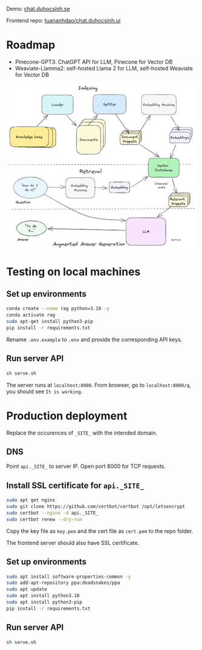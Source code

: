 Demo: [chat.duhocsinh.se](https://chat.duhocsinh.se)

Frontend repo: [tuananhdao/chat.duhocsinh.ui](https://github.com/tuananhdao/chat.duhocsinh.ui)

# Roadmap
- Pinecone-GPT3: ChatGPT API for LLM, Pinecone for Vector DB
- Weaviate-Llamma2: self-hosted Llama 2 for LLM, self-hosted Weaviate for Vector DB

![roadmap.png](roadmap.png)

# Testing on local machines

## Set up environments

```bash
conda create --name rag python=3.10 -y
conda activate rag
sudo apt-get install python3-pip
pip install -r requirements.txt
```

Rename `.env.example` to `.env` and provide the corresponding API keys.

## Run server API

```bash
sh serve.sh
```
The server runs at `localhost:8000`. From browser, go to `localhost:8000/q`, you should see `It is working`.

# Production deployment

Replace the occurences of `_SITE_` with the intended domain.

## DNS

Point `api._SITE_` to server IP. Open port 8000 for TCP requests.

## Install SSL certificate for `api._SITE_`

```bash
sudo apt get nginx
sudo git clone https://github.com/certbot/certbot /opt/letsencrypt
sudo certbot --nginx -d api._SITE_
sudo certbot renew --dry-run
```
Copy the key file as `key.pem` and the cert file as `cert.pem` to the repo folder.

The frontend server should also have SSL certificate.

## Set up environments

```bash
sudo apt install software-properties-common -y
sudo add-apt-repository ppa:deadsnakes/ppa
sudo apt update
sudo apt install python3.10
sudo apt install python3-pip
pip install -r requirements.txt
```

## Run server API
```bash
sh serve.sh
```